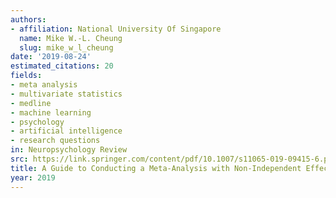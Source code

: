 ```yaml
---
authors:
- affiliation: National University Of Singapore
  name: Mike W.-L. Cheung
  slug: mike_w_l_cheung
date: '2019-08-24'
estimated_citations: 20
fields:
- meta analysis
- multivariate statistics
- medline
- machine learning
- psychology
- artificial intelligence
- research questions
in: Neuropsychology Review
src: https://link.springer.com/content/pdf/10.1007/s11065-019-09415-6.pdf
title: A Guide to Conducting a Meta-Analysis with Non-Independent Effect Sizes.
year: 2019
---
```

